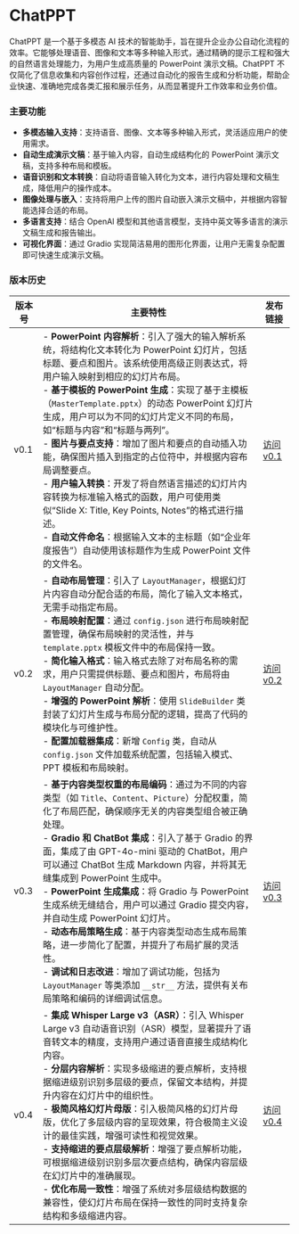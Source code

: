 # ChatPPT

ChatPPT 是一个基于多模态 AI 技术的智能助手，旨在提升企业办公自动化流程的效率。它能够处理语音、图像和文本等多种输入形式，通过精确的提示工程和强大的自然语言处理能力，为用户生成高质量的 PowerPoint 演示文稿。ChatPPT 不仅简化了信息收集和内容创作过程，还通过自动化的报告生成和分析功能，帮助企业快速、准确地完成各类汇报和展示任务，从而显著提升工作效率和业务价值。

### 主要功能

- **多模态输入支持**：支持语音、图像、文本等多种输入形式，灵活适应用户的使用需求。
- **自动生成演示文稿**：基于输入内容，自动生成结构化的 PowerPoint 演示文稿，支持多种布局和模板。
- **语音识别和文本转换**：自动将语音输入转化为文本，进行内容处理和文稿生成，降低用户的操作成本。
- **图像处理与嵌入**：支持将用户上传的图片自动嵌入演示文稿中，并根据内容智能选择合适的布局。
- **多语言支持**：结合 OpenAI 模型和其他语言模型，支持中英文等多语言的演示文稿生成和报告输出。
- **可视化界面**：通过 Gradio 实现简洁易用的图形化界面，让用户无需复杂配置即可快速生成演示文稿。

### 版本历史

| 版本号  | 主要特性                                                                                                           | 发布链接                                        |
|--------|---------------------------------------------------------------------------------------------------------|-----------------------------------------------|
| v0.1   | - **PowerPoint 内容解析**：引入了强大的输入解析系统，将结构化文本转化为 PowerPoint 幻灯片，包括标题、要点和图片。该系统使用高级正则表达式，将用户输入映射到相应的幻灯片布局。<br>- **基于模板的 PowerPoint 生成**：实现了基于主模板（`MasterTemplate.pptx`）的动态 PowerPoint 幻灯片生成，用户可以为不同的幻灯片定义不同的布局，如“标题与内容”和“标题与两列”。<br>- **图片与要点支持**：增加了图片和要点的自动插入功能，确保图片插入到指定的占位符中，并根据内容布局调整要点。<br>- **用户输入转换**：开发了将自然语言描述的幻灯片内容转换为标准输入格式的函数，用户可使用类似“Slide X: Title, Key Points, Notes”的格式进行描述。<br>- **自动文件命名**：根据输入文本的主标题（如“企业年度报告”）自动使用该标题作为生成 PowerPoint 文件的文件名。 | [访问 v0.1](https://github.com/DjangoPeng/ChatPPT/tree/v0.1)   |
| v0.2   | - **自动布局管理**：引入了 `LayoutManager`，根据幻灯片内容自动分配合适的布局，简化了输入文本格式，无需手动指定布局。<br>- **布局映射配置**：通过 `config.json` 进行布局映射配置管理，确保布局映射的灵活性，并与 `template.pptx` 模板文件中的布局保持一致。<br>- **简化输入格式**：输入格式去除了对布局名称的需求，用户只需提供标题、要点和图片，布局将由 `LayoutManager` 自动分配。<br>- **增强的 PowerPoint 解析**：使用 `SlideBuilder` 类封装了幻灯片生成与布局分配的逻辑，提高了代码的模块化与可维护性。<br>- **配置加载器集成**：新增 `Config` 类，自动从 `config.json` 文件加载系统配置，包括输入模式、PPT 模板和布局映射。 | [访问 v0.2](https://github.com/DjangoPeng/ChatPPT/tree/v0.2)   |
| v0.3   | - **基于内容类型权重的布局编码**：通过为不同的内容类型（如 `Title`、`Content`、`Picture`）分配权重，简化了布局匹配，确保顺序无关的内容类型组合被正确处理。<br>- **Gradio 和 ChatBot 集成**：引入了基于 Gradio 的界面，集成了由 GPT-4o-mini 驱动的 ChatBot，用户可以通过 ChatBot 生成 Markdown 内容，并将其无缝集成到 PowerPoint 生成中。<br>- **PowerPoint 生成集成**：将 Gradio 与 PowerPoint 生成系统无缝结合，用户可以通过 Gradio 提交内容，并自动生成 PowerPoint 幻灯片。<br>- **动态布局策略生成**：基于内容类型动态生成布局策略，进一步简化了配置，并提升了布局扩展的灵活性。<br>- **调试和日志改进**：增加了调试功能，包括为 `LayoutManager` 等类添加 `__str__` 方法，提供有关布局策略和编码的详细调试信息。 | [访问 v0.3](https://github.com/DjangoPeng/ChatPPT/tree/v0.3)   |
| v0.4   | - **集成 Whisper Large v3（ASR）**：引入 Whisper Large v3 自动语音识别（ASR）模型，显著提升了语音转文本的精度，支持用户通过语音直接生成结构化内容。<br>- **分层内容解析**：实现多级缩进的要点解析，支持根据缩进级别识别多层级的要点，保留文本结构，并提升内容在幻灯片中的组织性。<br>- **极简风格幻灯片母版**：引入极简风格的幻灯片母版，优化了多层级内容的呈现效果，符合极简主义设计的最佳实践，增强可读性和视觉效果。<br>- **支持缩进的要点层级解析**：增强了要点解析功能，可根据缩进级别识别多层次要点结构，确保内容层级在幻灯片中的准确展现。<br>- **优化布局一致性**：增强了系统对多层级结构数据的兼容性，使幻灯片布局在保持一致性的同时支持复杂结构和多级缩进内容。 | [访问 v0.4](https://github.com/DjangoPeng/ChatPPT/tree/v0.4)   |